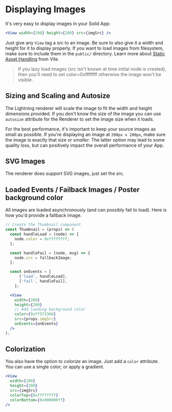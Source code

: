 # Displaying Images

It's very easy to display images in your Solid App:

```jsx
<View width={200} height={200} src={imgSrc} />
```

Just give any `View` tag a src to an image. Be sure to also give it a width and height for it to display properly. If you want to load images from filesystem, make sure to include them in the `public/` directory. Learn more about [Static Asset Handling](https://vitejs.dev/guide/assets) from Vite.

> If you lazy load images (src isn't known at time initial node is created), then you'll need to set color=0xffffffff otherwise the image won't be visible.

## Sizing and Scaling and Autosize

The Lightning renderer will scale the image to fit the width and height dimensions provided. If you don't know the size of the image you can use `autosize` attribute for the Renderer to set the image size when it loads.

For the best performance, it's important to keep your source images as small as possible. If you're displaying an image at `200px x 200px`, make sure the image is exactly that size or _smaller_. The latter option may lead to some quality loss, but can positively impact the overall performance of your App.

## SVG Images

The renderer does support SVG images, just set the src.

## Loaded Events / Failback Images / Poster background color

All images are loaded asynchronously (and can possibly fail to load). Here is how you'd provide a fallback image.

```jsx
// Create the Thumbnail component
const Thumbnail = (props) => (
  const handleLoad = (node) => {
    node.color = 0xffffffff;
  };

  const handleFail = (node, msg) => {
    node.src = fallbackImage;
  };

  const onEvents = [
      ['load', handleLoad],
      ['fail', handleFail],
    ];

  <View
    width={200}
    height={200}
    // Add loading background color
    color={0xff573366}
    src={props.imgSrc}
    onEvents={onEvents}
  />
);
```

## Colorization

You also have the option to _colorize_ an image. Just add a `color` attribute. You can use a single color, or apply a gradient.

```jsx
<View
  width={200}
  height={200}
  src={imgSrc}
  colorTop={0xffffffff}
  colorBottom={0x000000ff}
/>
```
